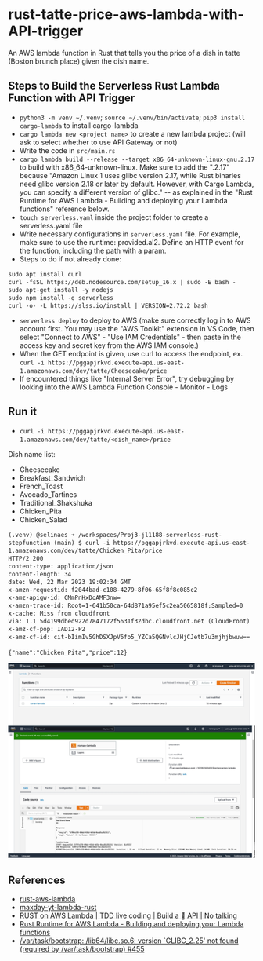 # rust-tatte-price-aws-lambda-with-API-trigger
An AWS lambda function in Rust that tells you the price of a dish in tatte (Boston brunch place) given the dish name.

## Steps to Build the Serverless Rust Lambda Function with API Trigger

* `python3 -m venv ~/.venv`; `source ~/.venv/bin/activate`; `pip3 install cargo-lambda` to install cargo-lambda
* `cargo lambda new <project name>` to create a new lambda project (will ask to select whether to use API Gateway or not)
* Write the code in `src/main.rs`
* `cargo lambda build --release --target x86_64-unknown-linux-gnu.2.17` to build with x86_64-unknown-linux. Make sure to add the ".2.17" because "Amazon Linux 1 uses glibc version 2.17, while Rust binaries need glibc version 2.18 or later by default. However, with Cargo Lambda, you can specify a different version of glibc." -- as explained in the "Rust Runtime for AWS Lambda - Building and deploying your Lambda functions" reference below.
* `touch serverless.yaml` inside the project folder to create a serverless.yaml file
* Write necessary configurations in `serverless.yaml` file. For example, make sure to use the runtime: provided.al2. Define an HTTP event for the function, including the path with a param.
* Steps to do if not already done:
```
sudo apt install curl
curl -fsSL https://deb.nodesource.com/setup_16.x | sudo -E bash -
sudo apt-get install -y nodejs
sudo npm install -g serverless
curl -o- -L https://slss.io/install | VERSION=2.72.2 bash
```
* `serverless deploy` to deploy to AWS (make sure correctly log in to AWS account first. You may use the "AWS Toolkit" extension in VS Code, then select "Connect to AWS" - "Use IAM Credentials" - then paste in the access key and secret key from the AWS IAM console.)
* When the GET endpoint is given, use curl to access the endpoint, ex. `curl -i https://pggapjrkvd.execute-api.us-east-1.amazonaws.com/dev/tatte/Cheesecake/price`
* If encountered things like "Internal Server Error", try debugging by looking into the AWS Lambda Function Console - Monitor - Logs

## Run it
* `curl -i https://pggapjrkvd.execute-api.us-east-1.amazonaws.com/dev/tatte/<dish_name>/price`

Dish name list:
* Cheesecake
* Breakfast_Sandwich
* French_Toast
* Avocado_Tartines
* Traditional_Shakshuka
* Chicken_Pita
* Chicken_Salad

```Working Demo
(.venv) @selinaes ➜ /workspaces/Proj3-jl1188-serverless-rust-stepfunction (main) $ curl -i https://pggapjrkvd.execute-api.us-east-1.amazonaws.com/dev/tatte/Chicken_Pita/price
HTTP/2 200 
content-type: application/json
content-length: 34
date: Wed, 22 Mar 2023 19:02:34 GMT
x-amzn-requestid: f2044bad-c108-4279-8f06-65f8f8c085c2
x-amz-apigw-id: CMmPnHxDoAMF3nw=
x-amzn-trace-id: Root=1-641b50ca-64d871a95ef5c2ea5065818f;Sampled=0
x-cache: Miss from cloudfront
via: 1.1 5d4199dbed922d7847172f5631f32dbc.cloudfront.net (CloudFront)
x-amz-cf-pop: IAD12-P2
x-amz-cf-id: cit-bIimIv5GhDSXJpV6fo5_YZCa5QGNvlcJHjCJetb7u3mjhjbwuw==

{"name":"Chicken_Pita","price":12}

```
![AWS-Lambda-Running-pic](https://github.com/nogibjj/wk5-Mini-Rust-jl1188/blob/main/roman-lambda/aws-roman-lambda.jpeg?raw=true)


## References

* [rust-aws-lambda](https://github.com/noahgift/rust-mlops-template/tree/main/rust-aws-lambda)
* [maxday-yt-lambda-rust](https://github.com/maxday/yt-lambda-rust)
* [RUST on AWS Lambda | TDD live coding | Build a 🍕 API | No talking](https://www.youtube.com/watch?v=Idys2BAmqIU)
* [Rust Runtime for AWS Lambda - Building and deploying your Lambda functions](https://github.com/awslabs/aws-lambda-rust-runtime#12-build-your-lambda-functions)
* [/var/task/bootstrap: /lib64/libc.so.6: version `GLIBC_2.25' not found (required by /var/task/bootstrap) #455](https://github.com/awslabs/aws-lambda-rust-runtime/issues/455)
